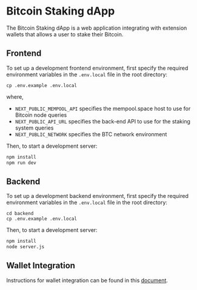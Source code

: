 # Bitcoin Staking dApp

The Bitcoin Staking dApp is a web application integrating with extension
wallets that allows a user to stake their Bitcoin.

## Frontend

To set up a development frontend environment, first specify the required environment
variables in the `.env.local` file in the root directory:

```
cp .env.example .env.local
```

where,

- `NEXT_PUBLIC_MEMPOOL_API` specifies the mempool.space host to use for Bitcoin
  node queries
- `NEXT_PUBLIC_API_URL` specifies the back-end API to use for the staking
  system queries
- `NEXT_PUBLIC_NETWORK` specifies the BTC network environment

Then, to start a development server:

```bash
npm install
npm run dev
```


## Backend

To set up a development backend environment, first specify the required environment
variables in the `.env.local` file in the root directory:

```
cd backend
cp .env.example .env.local
```

Then, to start a development server:

```bash
npm install
node server.js
```


## Wallet Integration

Instructions for wallet integration can be found in this
[document](./docs/WalletIntegration.md).
